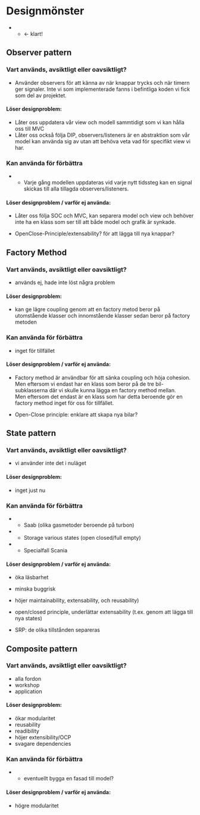 # Designmönster
 
- - <- klart!

## Observer pattern
### Vart används, avsiktligt eller oavsiktligt?
- Använder observers för att känna av när knappar trycks och när timern ger signaler. Inte vi som implementerade fanns i befintliga koden vi fick som del av projektet. 

#### Löser designproblem:
- Låter oss uppdatera vår view och modell sammtidigt som vi kan hålla oss till MVC
- Låter oss också följa DIP, observers/listeners är en abstraktion som vår model kan använda sig av utan att behöva veta vad för specifikt view vi har. 

### Kan använda för förbättra
- - Varje gång modellen uppdateras vid varje nytt tidssteg kan en signal skickas till alla tillagda observers/listeners. 

#### Löser designproblem / varför ej använda:
- Låter oss följa SOC och MVC, kan separera model och view och behöver inte ha en klass som ser till att både model och grafik är synkade.

- OpenClose-Principle/extensability? för att lägga till nya knappar?


## Factory Method
### Vart används, avsiktligt eller oavsiktligt?
- används ej, hade inte löst några problem

#### Löser designproblem:
- kan ge lägre coupling genom att en factory metod beror på utomstående klasser och innomstående klasser sedan beror på factory metoden

### Kan använda för förbättra
- inget för tillfället

#### Löser designproblem / varför ej använda:
- Factory method är användbar för att sänka coupling och höja cohesion.\
Men eftersom vi endast har en klass som beror på de tre bil-subklasserna där vi skulle kunna lägga en factory method mellan.\
Men eftersom det endast är en klass som har detta beroende gör en factory method inget för oss för tillfället.

- Open-Close principle: enklare att skapa nya bilar?

## State pattern
### Vart används, avsiktligt eller oavsiktligt?
- vi använder inte det i nuläget

#### Löser designproblem:
- inget just nu

### Kan använda för förbättra
- - Saab (olika gasmetoder beroende på turbon)
- - Storage various states (open closed/full empty)
- - Specialfall Scania 


#### Löser designproblem / varför ej använda:
- öka läsbarhet 
- minska buggrisk 
- höjer maintainability, extensability, och reusability)
- open/closed principle, underlättar extensability (t.ex. genom att lägga till nya states)

- SRP: de olika tillstånden separeras






## Composite pattern
### Vart används, avsiktligt eller oavsiktligt?
- alla fordon
- workshop
- application

#### Löser designproblem:
- ökar modularitet
- reusability
- readibility 
- höjer extensibility/OCP
- svagare dependencies 

### Kan använda för förbättra
- - eventuellt bygga en fasad till model? 

#### Löser designproblem / varför ej använda:
- högre modularitet




